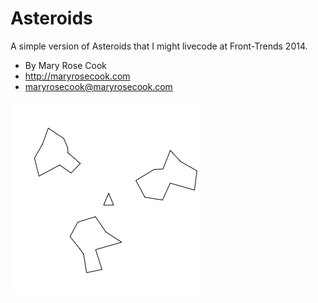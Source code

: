 # Asteroids

A simple version of Asteroids that I might livecode at Front-Trends 2014.

* By Mary Rose Cook
* http://maryrosecook.com
* maryrosecook@maryrosecook.com

![A screenshot of the game](screenshot.png)
